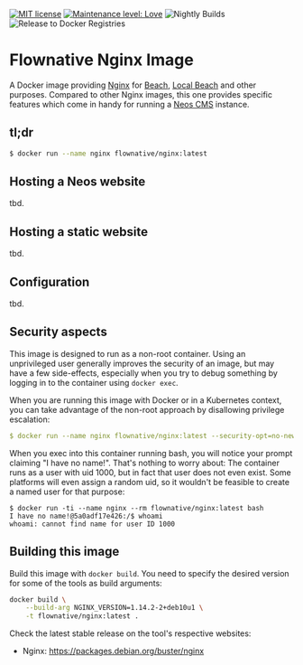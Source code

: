 [![MIT license](http://img.shields.io/badge/license-MIT-brightgreen.svg)](http://opensource.org/licenses/MIT)
[![Maintenance level: Love](https://img.shields.io/badge/maintenance-%E2%99%A1%E2%99%A1%E2%99%A1-ff69b4.svg)](https://www.flownative.com/en/products/open-source.html)
![Nightly Builds](https://github.com/flownative/docker-nginx/workflows/Nightly%20Builds/badge.svg)
![Release to Docker Registries](https://github.com/flownative/docker-nginx/workflows/Release%20to%20Docker%20Registries/badge.svg)

# Flownative Nginx Image

A Docker image providing [Nginx](https://nginx.org) for [Beach](https://www.flownative.com/beach),
[Local Beach](https://www.flownative.com/localbeach) and other purposes. Compared to other
Nginx images, this one provides specific features which come in handy for running a
[Neos CMS](https://www.neos.io) instance.

## tl;dr

```bash
$ docker run --name nginx flownative/nginx:latest
```

## Hosting a Neos website

tbd.

## Hosting a static website

tbd.

## Configuration

tbd.

## Security aspects

This image is designed to run as a non-root container. Using an unprivileged user generally
improves the security of an image, but may have a few side-effects, especially when you try
to debug something by logging in to the container using `docker exec`.

When you are running this image with Docker or in a Kubernetes context, you can take advantage
of the non-root approach by disallowing privilege escalation:

```yaml
$ docker run --name nginx flownative/nginx:latest --security-opt=no-new-privileges 
``` 

When you exec into this container running bash, you will notice your prompt claiming
"I have no name!". That's nothing to worry about: The container runs as a user with
uid 1000, but in fact that user does not even exist. Some platforms will even assign
a random uid, so it wouldn't be feasible to create a named user for that purpose:

```
$ docker run -ti --name nginx --rm flownative/nginx:latest bash  
I have no name!@5a0adf17e426:/$ whoami
whoami: cannot find name for user ID 1000
```

## Building this image

Build this image with `docker build`. You need to specify the desired version for some
of the tools as build arguments:

```bash
docker build \
    --build-arg NGINX_VERSION=1.14.2-2+deb10u1 \
    -t flownative/nginx:latest .
```

Check the latest stable release on the tool's respective websites:
 
- Nginx: https://packages.debian.org/buster/nginx
